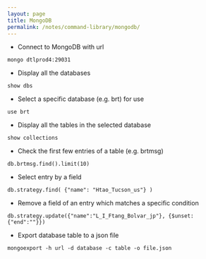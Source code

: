 ```yaml
---
layout: page
title: MongoDB
permalink: /notes/command-library/mongodb/
---
```


- Connect to MongoDB with url
```
mongo dtlprod4:29031
```

- Display all the databases
```
show dbs
```

- Select a specific database (e.g. brt) for use
```
use brt
```

- Display all the tables in the selected database
```
show collections
```

- Check the first few entries of a table (e.g. brtmsg)
```
db.brtmsg.find().limit(10)
```

- Select entry by a field
```
db.strategy.find( {"name": "Htao_Tucson_us"} )
```

- Remove a field of an entry which matches a specific condition
```
db.strategy.update({"name":"L_I_Ftang_Bolvar_jp"}, {$unset: {"end":""}})
```

- Export database table to a json file
```
mongoexport -h url -d database -c table -o file.json
```